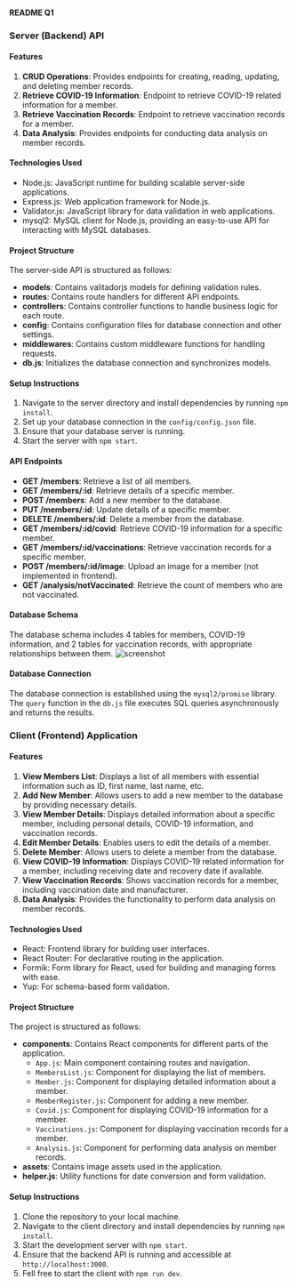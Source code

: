 #### README Q1

### Server (Backend) API

#### Features
1. **CRUD Operations**: Provides endpoints for creating, reading, updating, and deleting member records.
2. **Retrieve COVID-19 Information**: Endpoint to retrieve COVID-19 related information for a member.
3. **Retrieve Vaccination Records**: Endpoint to retrieve vaccination records for a member.
4. **Data Analysis**: Provides endpoints for conducting data analysis on member records.

#### Technologies Used
- Node.js: JavaScript runtime for building scalable server-side applications.
- Express.js: Web application framework for Node.js.
- Validator.js: JavaScript library for data validation in web applications.
- mysql2: MySQL client for Node.js, providing an easy-to-use API for interacting with MySQL databases.

#### Project Structure
The server-side API is structured as follows:
- **models**: Contains valitadorjs models for defining validation rules.
- **routes**: Contains route handlers for different API endpoints.
- **controllers**: Contains controller functions to handle business logic for each route.
- **config**: Contains configuration files for database connection and other settings.
- **middlewares**: Contains custom middleware functions for handling requests.
- **db.js**: Initializes the database connection and synchronizes models.

#### Setup Instructions
1. Navigate to the server directory and install dependencies by running `npm install`.
2. Set up your database connection in the `config/config.json` file.
3. Ensure that your database server is running.
4. Start the server with `npm start`.

#### API Endpoints
- **GET /members**: Retrieve a list of all members.
- **GET /members/:id**: Retrieve details of a specific member.
- **POST /members**: Add a new member to the database.
- **PUT /members/:id**: Update details of a specific member.
- **DELETE /members/:id**: Delete a member from the database.
- **GET /members/:id/covid**: Retrieve COVID-19 information for a specific member.
- **GET /members/:id/vaccinations**: Retrieve vaccination records for a specific member.
- **POST /members/:id/image**: Upload an image for a member (not implemented in frontend).
- **GET /analysis/notVaccinated**: Retrieve the count of members who are not vaccinated.

#### Database Schema
The database schema includes 4 tables for members, COVID-19 information, and 2 tables for vaccination records, with appropriate relationships between them.
![screenshot]('./screenshot1')

#### Database Connection
The database connection is established using the `mysql2/promise` library. The `query` function in the `db.js` file executes SQL queries asynchronously and returns the results.


### Client (Frontend) Application

#### Features
1. **View Members List**: Displays a list of all members with essential information such as ID, first name, last name, etc.
2. **Add New Member**: Allows users to add a new member to the database by providing necessary details.
3. **View Member Details**: Displays detailed information about a specific member, including personal details, COVID-19 information, and vaccination records.
4. **Edit Member Details**: Enables users to edit the details of a member.
5. **Delete Member**: Allows users to delete a member from the database.
6. **View COVID-19 Information**: Displays COVID-19 related information for a member, including receiving date and recovery date if available.
7. **View Vaccination Records**: Shows vaccination records for a member, including vaccination date and manufacturer.
8. **Data Analysis**: Provides the functionality to perform data analysis on member records.

#### Technologies Used
- React: Frontend library for building user interfaces.
- React Router: For declarative routing in the application.
- Formik: Form library for React, used for building and managing forms with ease.
- Yup: For schema-based form validation.

#### Project Structure
The project is structured as follows:
- **components**: Contains React components for different parts of the application.
  - `App.js`: Main component containing routes and navigation.
  - `MembersList.js`: Component for displaying the list of members.
  - `Member.js`: Component for displaying detailed information about a member.
  - `MemberRegister.js`: Component for adding a new member.
  - `Covid.js`: Component for displaying COVID-19 information for a member.
  - `Vaccinations.js`: Component for displaying vaccination records for a member.
  - `Analysis.js`: Component for performing data analysis on member records.
- **assets**: Contains image assets used in the application.
- **helper.js**: Utility functions for date conversion and form validation.

#### Setup Instructions
1. Clone the repository to your local machine.
2. Navigate to the client directory and install dependencies by running `npm install`.
3. Start the development server with `npm start`.
4. Ensure that the backend API is running and accessible at `http://localhost:3000`.
5. Fell free to start the client with `npm run dev`.
